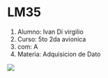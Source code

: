 # LM35

1. Alumno: Ivan Di virgilio
2. Curso: 5to 2da avionica 
3. com: A
4. Materia: Adquisicion de Dato

<img src="./san.png">
